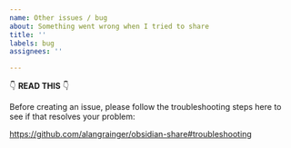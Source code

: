 ```yaml
---
name: Other issues / bug
about: Something went wrong when I tried to share
title: ''
labels: bug
assignees: ''

---
```


👇 **READ THIS** 👇

Before creating an issue, please follow the troubleshooting steps here to see if that resolves your problem:

https://github.com/alangrainger/obsidian-share#troubleshooting
